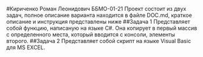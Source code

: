 #Кириченко Роман Леонидович ББМО-01-21
Проект состоит из двух задач, полное описание варианта находится в файле DOC.md, краткое описание и инструкция представлены ниже
##Задача 1
Представляет собой функцию, написаную на языке C#. Она копирует в первый массив с определенного места, который вводится с консоли, элементы второго.
##Задача 2
Представляет собой скрипт на языке Visual Basic для MS EXCEL.

